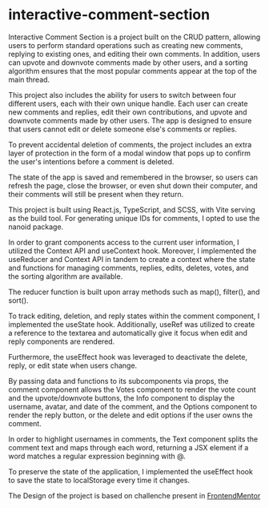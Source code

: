 # interactive-comment-section
Interactive Comment Section is a project built on the CRUD pattern, allowing users to perform standard operations such as creating new comments, 
replying to existing ones, and editing their own comments. In addition, users can upvote and downvote comments made by other users, and a sorting 
algorithm ensures that the most popular comments appear at the top of the main thread.

This project also includes the ability for users to switch between four different users, each with their own unique handle. Each user can create new comments and 
replies, edit their own contributions, and upvote and downvote comments made by other users. The app is designed to ensure that users cannot edit or delete someone
else's comments or replies.

To prevent accidental deletion of comments, the project includes an extra layer of protection in the form of a modal window that pops up to confirm the user's 
intentions before a comment is deleted.

The state of the app is saved and remembered in the browser, so users can refresh the page, close the browser,
or even shut down their computer, and their comments will still be present when they return.

This project is built using React.js, TypeScript, and SCSS, with Vite serving as the build tool. For generating unique IDs for comments, I opted to use the nanoid package.

In order to grant components access to the current user information, I utilized the Context API and useContext hook. Moreover, I implemented the useReducer and Context API in tandem to create a context where the state and functions for managing comments, replies, edits, deletes, votes, and the sorting algorithm are available.

The reducer function is built upon array methods such as map(), filter(), and sort().

To track editing, deletion, and reply states within the comment component, I implemented the useState hook. Additionally, useRef was utilized to create a reference to the textarea and automatically give it focus when edit and reply components are rendered.

Furthermore, the useEffect hook was leveraged to deactivate the delete, reply, or edit state when users change.

By passing data and functions to its subcomponents via props, the comment component allows the Votes component to render the vote count and the upvote/downvote buttons, the Info component to display the username, avatar, and date of the comment, and the Options component to render the reply button, or the delete and edit options if the user owns the comment.

In order to highlight usernames in comments, the Text component splits the comment text and maps through each word, returning a JSX element if a word matches a regular expression beginning with @.

To preserve the state of the application, I implemented the useEffect hook to save the state to localStorage every time it changes.



The Design of the project is based on challenche present in [FrontendMentor](https://www.frontendmentor.io)
